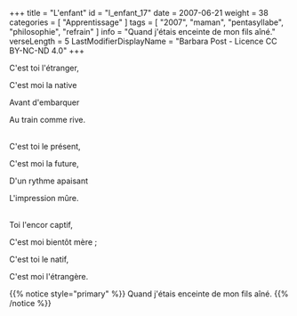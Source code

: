 +++
title = "L'enfant"
id = "l_enfant_17"
date = 2007-06-21
weight = 38
categories = [ "Apprentissage" ]
tags = [ "2007", "maman", "pentasyllabe", "philosophie", "refrain" ]
info = "Quand j'étais enceinte de mon fils aîné."
verseLength = 5
LastModifierDisplayName = "Barbara Post - Licence CC BY-NC-ND 4.0"
+++

C'est toi l'étranger,

C'est moi la native

Avant d'embarquer

Au train comme rive.

 \
C'est toi le présent,

C'est moi la future,

D'un rythme apaisant

L'impression mûre.

 \
Toi l'encor captif,

C'est moi bientôt mère ;

C'est toi le natif,

C'est moi l'étrangère.

{{% notice style="primary" %}}
Quand j'étais enceinte de mon fils aîné.
{{% /notice %}}
